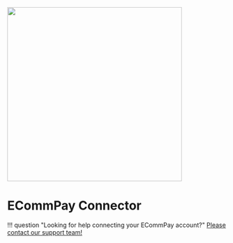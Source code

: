 <img src="https://static.openfintech.io/payment_providers/ecommpay/logo.png?w=400" width="400px" >

# ECommPay Connector

!!! question "Looking for help connecting your ECommPay account?"
    [Please contact our support team!](mailto:{{custom.support_email}})